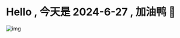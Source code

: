 
# Hello , 今天是 2024-6-27 , 加油鸭 🤭

![img](https://v1.jinrishici.com/all.svg?font-size=18&spacing=4)

